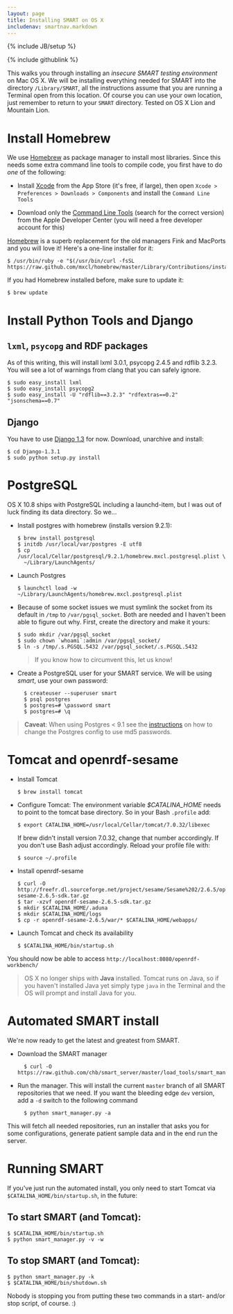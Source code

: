 ```yaml
---
layout: page
title: Installing SMART on OS X
includenav: smartnav.markdown
---
```


{% include JB/setup %}

<div class='simple_small_box'>{% include githublink %}</div>

This walks you through installing an *insecure SMART testing environment* on
Mac OS X. We will be installing everything needed for SMART into the directory
`/Library/SMART`, all the instructions assume that you are running a Terminal
open from this location. Of course you can use your own location, just remember
to return to your `SMART` directory. Tested on OS X Lion and Mountain Lion.

# Install Homebrew

We use [Homebrew] as package manager to install most libraries. Since this
needs some extra command line tools to compile code, you first have to do
*one* of the following:

* Install [Xcode] from the App Store (it's free, if large), then open
  `Xcode > Preferences > Downloads > Components` and install the `Command Line
  Tools`

* Download only the [Command Line Tools][shell] (search for the correct version) from
  the Apple Developer Center (you will need a free developer account for this)


[Homebrew] is a superb replacement for the old managers Fink and MacPorts and
you will love it! Here's a one-line installer for it:

    $ /usr/bin/ruby -e "$(/usr/bin/curl -fsSL https://raw.github.com/mxcl/homebrew/master/Library/Contributions/install_homebrew.rb)"

If you had Homebrew installed before, make sure to update it:

    $ brew update

[Homebrew]: http://mxcl.github.com/homebrew/
[Xcode]: http://itunes.apple.com/ch/app/xcode/id497799835?l=en&mt=12
[shell]: https://developer.apple.com/downloads/index.action


# Install Python Tools and Django

## `lxml`, `psycopg` and RDF packages

As of this writing, this will install lxml 3.0.1, psycopg 2.4.5 and rdflib 3.2.3. You will see a lot of warnings from clang that you can safely ignore.

    $ sudo easy_install lxml
    $ sudo easy_install psycopg2
    $ sudo easy_install -U "rdflib==3.2.3" "rdfextras==0.2" "jsonschema==0.7"

## Django

You have to use [Django 1.3][django] for now. Download, unarchive and install:

    $ cd Django-1.3.1
    $ sudo python setup.py install


[lxml]: http://pypi.python.org/pypi/lxml/2.3.4#downloads
[psycopg]: http://initd.org/psycopg/
[django]: https://www.djangoproject.com/download/


# PostgreSQL

OS X 10.8 ships with PostgreSQL including a launchd-item, but I was out of luck finding its data directory. So we...

* Install postgres with homebrew (installs version 9.2.1):

      $ brew install postgresql
      $ initdb /usr/local/var/postgres -E utf8
      $ cp /usr/local/Cellar/postgresql/9.2.1/homebrew.mxcl.postgresql.plist \
        ~/Library/LaunchAgents/

* Launch Postgres

      $ launchctl load -w ~/Library/LaunchAgents/homebrew.mxcl.postgresql.plist

* Because of some socket issues we must symlink the socket from its default in `/tmp` to `/var/pgsql_socket`. Both are needed and I haven't been able to figure out why. First, create the directory and make it yours:

      $ sudo mkdir /var/pgsql_socket
      $ sudo chown `whoami`:admin /var/pgsql_socket/
      $ ln -s /tmp/.s.PGSQL.5432 /var/pgsql_socket/.s.PGSQL.5432

  > If you know how to circumvent this, let us know!

* Create a PostgreSQL user for your SMART service. We will be using *smart*,
  use your own password:
      
        $ createuser --superuser smart
        $ psql postgres
        $ postgres=# \password smart
        $ postgres=# \q

> **Caveat**: When using Postgres < 9.1 see the [instructions] on how to change
the Postgres config to use md5 passwords.

[postgres-mac]: http://www.postgresql.org/download/macosx/
[instructions]: https://github.com/chb/smart_server


# Tomcat and openrdf-sesame

* Install Tomcat

      $ brew install tomcat

* Configure Tomcat: The environment variable *$CATALINA_HOME* needs to point
  to the tomcat base directory. So in your Bash `.profile` add:

      $ export CATALINA_HOME=/usr/local/Cellar/tomcat/7.0.32/libexec
  
  If brew didn't install version 7.0.32, change that number accordingly. If you don't use Bash adjust accordingly. Reload your profile file with:

      $ source ~/.profile

* Install openrdf-sesame

      $ curl -O http://freefr.dl.sourceforge.net/project/sesame/Sesame%202/2.6.5/openrdf-sesame-2.6.5-sdk.tar.gz
      $ tar -xzvf openrdf-sesame-2.6.5-sdk.tar.gz
      $ mkdir $CATALINA_HOME/.aduna
      $ mkdir $CATALINA_HOME/logs
      $ cp -r openrdf-sesame-2.6.5/war/* $CATALINA_HOME/webapps/
          
* Launch Tomcat and check its availability
  
      $ $CATALINA_HOME/bin/startup.sh
  
You should now be able to access `http://localhost:8080/openrdf-workbench/`

> OS X no longer ships with **Java** installed. Tomcat runs on Java, so if you haven't installed Java yet simply type `java` in the Terminal and the OS will prompt and install Java for you.


# Automated SMART install

We're now ready to get the latest and greatest from SMART.

* Download the SMART manager
  
        $ curl -O https://raw.github.com/chb/smart_server/master/load_tools/smart_manager.py

* Run the manager. This will install the current `master` branch of all SMART
  repositories that we need. If you want the bleeding edge `dev` version, add a
  `-d` switch to the following command

        $ python smart_manager.py -a

This will fetch all needed repositories, run an installer that asks you for some configurations, generate patient sample data and in the end run the server.


# Running SMART

If you've just run the automated install, you only need to start Tomcat via
`$CATALINA_HOME/bin/startup.sh`, in the future:

## To start SMART (and Tomcat):

    $ $CATALINA_HOME/bin/startup.sh
    $ python smart_manager.py -v -w

## To stop SMART (and Tomcat):

    $ python smart_manager.py -k
    $ $CATALINA_HOME/bin/shutdown.sh

Nobody is stopping you from putting these two commands in a start- and/or stop
script, of course. :)
